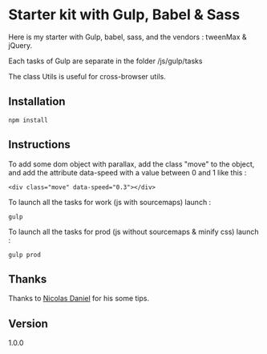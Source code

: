 # Starter kit with Gulp, Babel & Sass

Here is my starter with Gulp, babel, sass, and the vendors : tweenMax & jQuery.

Each tasks of Gulp are separate in the folder /js/gulp/tasks

The class Utils is useful for cross-browser utils.


## Installation
 
```
npm install
```

## Instructions

To add some dom object with parallax, add the class "move" to the object, and add the attribute data-speed with a value between 0 and 1 like this :
```
<div class="move" data-speed="0.3"></div>
```


To launch all the tasks for work (js with sourcemaps) launch :
```
gulp
```

To launch all the tasks for prod (js without sourcemaps & minify css) launch :
```
gulp prod
```

## Thanks

Thanks to <a target="_blank" href="https://github.com/nicolas-daniel">Nicolas Daniel</a> for his some tips.

## Version

1.0.0






